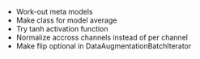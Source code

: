 
+ Work-out meta models 
+ Make class for model average
+ Try tanh activation function
+ Normalize accross channels instead of per channel
+ Make flip optional in DataAugmentationBatchIterator
